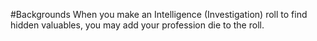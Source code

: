 #Backgrounds
When you make an Intelligence (Investigation) roll to find hidden valuables, you may add your profession die to the roll.